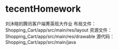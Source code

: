 # tecentHomework
刘沐暄的腾讯客户端菁英班大作业
布局文件：Shopping_Cart/app/src/main/res/layout
资源文件：Shopping_Cart/app/src/main/res/drawable
源代码：Shopping_Cart/app/src/main/java
